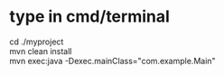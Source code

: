 type in cmd/terminal
========================
cd ./myproject <br>
mvn clean install <br>
mvn exec:java -Dexec.mainClass="com.example.Main" <br>

